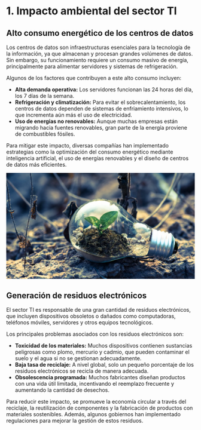 # 1. Impacto ambiental del sector TI  

## **Alto consumo energético de los centros de datos**  
Los centros de datos son infraestructuras esenciales para la tecnología de la información, ya que almacenan y procesan grandes volúmenes de datos. Sin embargo, su funcionamiento requiere un consumo masivo de energía, principalmente para alimentar servidores y sistemas de refrigeración.  

Algunos de los factores que contribuyen a este alto consumo incluyen:  
- **Alta demanda operativa:** Los servidores funcionan las 24 horas del día, los 7 días de la semana.  
- **Refrigeración y climatización:** Para evitar el sobrecalentamiento, los centros de datos dependen de sistemas de enfriamiento intensivos, lo que incrementa aún más el uso de electricidad.  
- **Uso de energías no renovables:** Aunque muchas empresas están migrando hacia fuentes renovables, gran parte de la energía proviene de combustibles fósiles.  

Para mitigar este impacto, diversas compañías han implementado estrategias como la optimización del consumo energético mediante inteligencia artificial, el uso de energías renovables y el diseño de centros de datos más eficientes.  

![impacto](Img/impacto.jpg)

## **Generación de residuos electrónicos**  
El sector TI es responsable de una gran cantidad de residuos electrónicos, que incluyen dispositivos obsoletos o dañados como computadoras, teléfonos móviles, servidores y otros equipos tecnológicos.  

Los principales problemas asociados con los residuos electrónicos son:  
- **Toxicidad de los materiales:** Muchos dispositivos contienen sustancias peligrosas como plomo, mercurio y cadmio, que pueden contaminar el suelo y el agua si no se gestionan adecuadamente.  
- **Baja tasa de reciclaje:** A nivel global, solo un pequeño porcentaje de los residuos electrónicos se recicla de manera adecuada.  
- **Obsolescencia programada:** Muchos fabricantes diseñan productos con una vida útil limitada, incentivando el reemplazo frecuente y aumentando la cantidad de desechos.  

Para reducir este impacto, se promueve la economía circular a través del reciclaje, la reutilización de componentes y la fabricación de productos con materiales sostenibles. Además, algunos gobiernos han implementado regulaciones para mejorar la gestión de estos residuos.  

